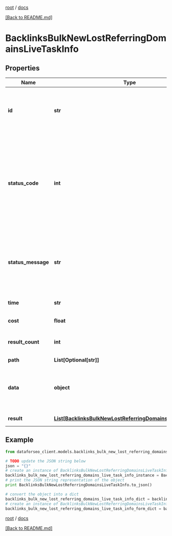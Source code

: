 [root](./../ "root") / [docs](./ "docs")

[[Back to README.md]](./../README.md "[Back to README.md]")

# BacklinksBulkNewLostReferringDomainsLiveTaskInfo

## Properties

Name | Type | Description | Notes
------------ | ------------- | ------------- | -------------
**id** | **str** | task identifier unique task identifier in our system in the UUID format | [optional]
**status_code** | **int** | status code of the task generated by DataForSEO, can be within the following range: 10000-60000 you can find the full list of the response codes here | [optional]
**status_message** | **str** | informational message of the task you can find the full list of general informational messages here | [optional]
**time** | **str** | execution time, seconds | [optional]
**cost** | **float** | total tasks cost, USD | [optional]
**result_count** | **int** | number of elements in the result array | [optional]
**path** | **List[Optional[str]]** | URL path | [optional]
**data** | **object** | contains the same parameters that you specified in the POST request | [optional]
**result** | [**List[BacklinksBulkNewLostReferringDomainsLiveResultInfo]**](BacklinksBulkNewLostReferringDomainsLiveResultInfo.md) | array of results | [optional]

## Example

```python
from dataforseo_client.models.backlinks_bulk_new_lost_referring_domains_live_task_info import BacklinksBulkNewLostReferringDomainsLiveTaskInfo

# TODO update the JSON string below
json = "{}"
# create an instance of BacklinksBulkNewLostReferringDomainsLiveTaskInfo from a JSON string
backlinks_bulk_new_lost_referring_domains_live_task_info_instance = BacklinksBulkNewLostReferringDomainsLiveTaskInfo.from_json(json)
# print the JSON string representation of the object
print BacklinksBulkNewLostReferringDomainsLiveTaskInfo.to_json()

# convert the object into a dict
backlinks_bulk_new_lost_referring_domains_live_task_info_dict = backlinks_bulk_new_lost_referring_domains_live_task_info_instance.to_dict()
# create an instance of BacklinksBulkNewLostReferringDomainsLiveTaskInfo from a dict
backlinks_bulk_new_lost_referring_domains_live_task_info_form_dict = backlinks_bulk_new_lost_referring_domains_live_task_info.from_dict(backlinks_bulk_new_lost_referring_domains_live_task_info_dict)
```

  

[root](./../ "root") / [docs](./ "docs")

[[Back to README.md]](./../README.md "[Back to README.md]")